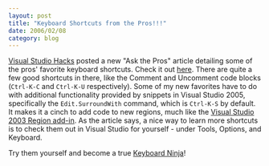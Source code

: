 ```yaml
---
layout: post
title: "Keyboard Shortcuts from the Pros!!!"
date: 2006/02/08
category: blog
---
```


[Visual Studio Hacks](http://www.visualstudiohacks.com/) posted a new "Ask the Pros" article detailing some of the pros' favorite keyboard shortcuts. Check it out [here](http://www.visualstudiohacks.com/atpkeyboard). There are quite a few good shortcuts in there, like the Comment and Uncomment code blocks (`Ctrl-K-C` and `Ctrl-K-U` respectively). Some of my new favorites have to do with additional functionality provided by snippets in Visual Studio 2005, specifically the `Edit.SurroundWith` command, which is `Ctrl-K-S` by default. It makes it a cinch to add code to new regions, much like the [Visual Studio 2003 Region add-in](http://www.colinneller.com/blog/ct.ashx?id=40aced4b-d554-4bec-997b-57ead66add7e&url=http%3a%2f%2fwww.codeproject.com%2fdotnet%2fRegionsAddIn.asp). As the article says, a nice way to learn more shortcuts is to check them out in Visual Studio for yourself - under Tools, Options, and Keyboard.

Try them yourself and become a true [Keyboard Ninja](http://www.codinghorror.com/blog/archives/000372.html)!

